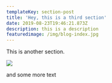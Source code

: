 ```yaml
---
templateKey: section-post
title: 'Hey, this is a third section'
date: 2019-08-23T19:46:21.873Z
description: this is a description
featuredimage: /img/blog-index.jpg
---
```

This is another section. 

![](/img/apple-touch-icon.png)

and some more text
